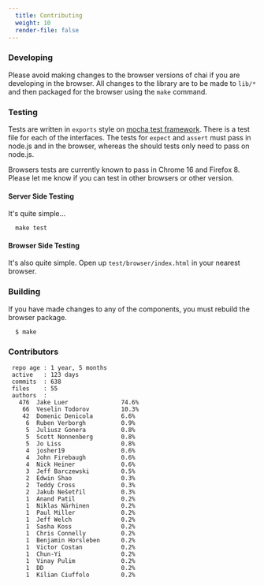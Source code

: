 ```yaml
---
  title: Contributing
  weight: 10
  render-file: false
---
```


### Developing

Please avoid making changes to the browser versions of chai if you are developing in the browser. All
changes to the library are to be made to `lib/*` and then packaged for the browser using the `make`
command.

### Testing

Tests are written in `exports` style on [mocha test framework](http://mochajs.org/).
There is a test file for each of the interfaces. The tests for `expect` and `assert` must pass in node.js
and in the browser, whereas the should tests only need to pass on node.js.

Browsers tests are currently known to pass in Chrome 16 and Firefox 8. Please let me know if you can test
in other browsers or other version.

#### Server Side Testing

It's quite simple...

      make test


#### Browser Side Testing

It's also quite simple. Open up `test/browser/index.html` in your nearest browser.


### Building

If you have made changes to any of the components, you must rebuild the browser package.

      $ make

### Contributors

     repo age : 1 year, 5 months
     active   : 123 days
     commits  : 638
     files    : 55
     authors  :
       476  Jake Luer               74.6%
        66  Veselin Todorov         10.3%
        42  Domenic Denicola        6.6%
         6  Ruben Verborgh          0.9%
         5  Juliusz Gonera          0.8%
         5  Scott Nonnenberg        0.8%
         5  Jo Liss                 0.8%
         4  josher19                0.6%
         4  John Firebaugh          0.6%
         4  Nick Heiner             0.6%
         3  Jeff Barczewski         0.5%
         2  Edwin Shao              0.3%
         2  Teddy Cross             0.3%
         2  Jakub Nešetřil          0.3%
         1  Anand Patil             0.2%
         1  Niklas Närhinen         0.2%
         1  Paul Miller             0.2%
         1  Jeff Welch              0.2%
         1  Sasha Koss              0.2%
         1  Chris Connelly          0.2%
         1  Benjamin Horsleben      0.2%
         1  Victor Costan           0.2%
         1  Chun-Yi                 0.2%
         1  Vinay Pulim             0.2%
         1  DD                      0.2%
         1  Kilian Ciuffolo         0.2%
